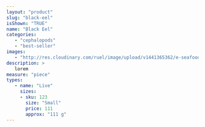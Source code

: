 ```yaml
---
layout: "product"
slug: "black-eel"
isShown: "TRUE"
name: "Black Eel"
categories:
   - "cephalopods"
   - "best-seller"
images:
   - "http://res.cloudinary.com/ruel/image/upload/v1441365362/e-seafoods/black-eel.jpg"
description: >
   lorem
measure: "piece"
types: 
   - name: "Live"
     sizes: 
     - sku: 123
       size: "Small"
       price: 111
       approx: "111 g"
---
```

